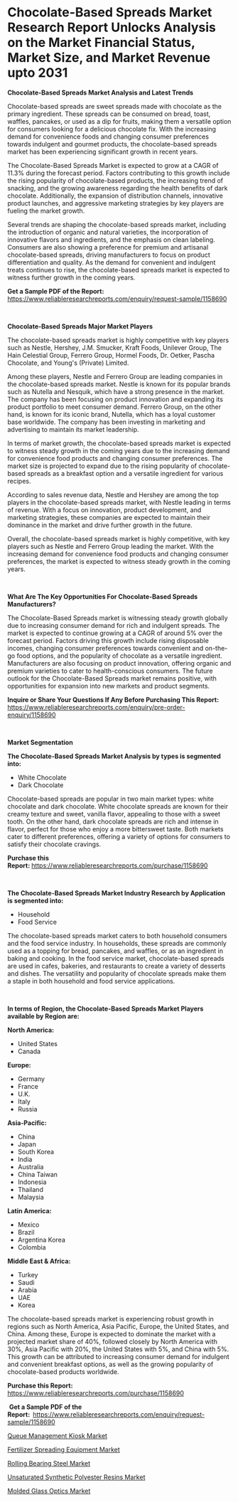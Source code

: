 <p><h1>Chocolate-Based Spreads Market Research Report Unlocks Analysis on the Market Financial Status, Market Size, and Market Revenue upto 2031</h1></p><p><strong>Chocolate-Based Spreads Market Analysis and Latest Trends</strong></p>
<p><p>Chocolate-based spreads are sweet spreads made with chocolate as the primary ingredient. These spreads can be consumed on bread, toast, waffles, pancakes, or used as a dip for fruits, making them a versatile option for consumers looking for a delicious chocolate fix. With the increasing demand for convenience foods and changing consumer preferences towards indulgent and gourmet products, the chocolate-based spreads market has been experiencing significant growth in recent years.</p><p>The Chocolate-Based Spreads Market is expected to grow at a CAGR of 11.3% during the forecast period. Factors contributing to this growth include the rising popularity of chocolate-based products, the increasing trend of snacking, and the growing awareness regarding the health benefits of dark chocolate. Additionally, the expansion of distribution channels, innovative product launches, and aggressive marketing strategies by key players are fueling the market growth.</p><p>Several trends are shaping the chocolate-based spreads market, including the introduction of organic and natural varieties, the incorporation of innovative flavors and ingredients, and the emphasis on clean labeling. Consumers are also showing a preference for premium and artisanal chocolate-based spreads, driving manufacturers to focus on product differentiation and quality. As the demand for convenient and indulgent treats continues to rise, the chocolate-based spreads market is expected to witness further growth in the coming years.</p></p>
<p><strong>Get a Sample PDF of the Report:&nbsp;</strong> <a href="https://www.reliableresearchreports.com/enquiry/request-sample/1158690">https://www.reliableresearchreports.com/enquiry/request-sample/1158690</a></p>
<p>&nbsp;</p>
<p><strong>Chocolate-Based Spreads Major Market Players</strong></p>
<p><p>The chocolate-based spreads market is highly competitive with key players such as Nestle, Hershey, J.M. Smucker, Kraft Foods, Unilever Group, The Hain Celestial Group, Ferrero Group, Hormel Foods, Dr. Oetker, Pascha Chocolate, and Young's (Private) Limited. </p><p>Among these players, Nestle and Ferrero Group are leading companies in the chocolate-based spreads market. Nestle is known for its popular brands such as Nutella and Nesquik, which have a strong presence in the market. The company has been focusing on product innovation and expanding its product portfolio to meet consumer demand. Ferrero Group, on the other hand, is known for its iconic brand, Nutella, which has a loyal customer base worldwide. The company has been investing in marketing and advertising to maintain its market leadership.</p><p>In terms of market growth, the chocolate-based spreads market is expected to witness steady growth in the coming years due to the increasing demand for convenience food products and changing consumer preferences. The market size is projected to expand due to the rising popularity of chocolate-based spreads as a breakfast option and a versatile ingredient for various recipes.</p><p>According to sales revenue data, Nestle and Hershey are among the top players in the chocolate-based spreads market, with Nestle leading in terms of revenue. With a focus on innovation, product development, and marketing strategies, these companies are expected to maintain their dominance in the market and drive further growth in the future. </p><p>Overall, the chocolate-based spreads market is highly competitive, with key players such as Nestle and Ferrero Group leading the market. With the increasing demand for convenience food products and changing consumer preferences, the market is expected to witness steady growth in the coming years.</p></p>
<p>&nbsp;</p>
<p><strong>What Are The Key Opportunities For Chocolate-Based Spreads Manufacturers?</strong></p>
<p><p>The Chocolate-Based Spreads market is witnessing steady growth globally due to increasing consumer demand for rich and indulgent spreads. The market is expected to continue growing at a CAGR of around 5% over the forecast period. Factors driving this growth include rising disposable incomes, changing consumer preferences towards convenient and on-the-go food options, and the popularity of chocolate as a versatile ingredient. Manufacturers are also focusing on product innovation, offering organic and premium varieties to cater to health-conscious consumers. The future outlook for the Chocolate-Based Spreads market remains positive, with opportunities for expansion into new markets and product segments.</p></p>
<p><strong>Inquire or Share Your Questions If Any Before Purchasing This Report:</strong> <a href="https://www.reliableresearchreports.com/enquiry/pre-order-enquiry/1158690">https://www.reliableresearchreports.com/enquiry/pre-order-enquiry/1158690</a></p>
<p>&nbsp;</p>
<p><strong>Market Segmentation</strong></p>
<p><strong>The Chocolate-Based Spreads Market Analysis by types is segmented into:</strong></p>
<p><ul><li>White Chocolate</li><li>Dark Chocolate</li></ul></p>
<p><p>Chocolate-based spreads are popular in two main market types: white chocolate and dark chocolate. White chocolate spreads are known for their creamy texture and sweet, vanilla flavor, appealing to those with a sweet tooth. On the other hand, dark chocolate spreads are rich and intense in flavor, perfect for those who enjoy a more bittersweet taste. Both markets cater to different preferences, offering a variety of options for consumers to satisfy their chocolate cravings.</p></p>
<p><strong>Purchase this Report:&nbsp;</strong><a href="https://www.reliableresearchreports.com/purchase/1158690">https://www.reliableresearchreports.com/purchase/1158690</a></p>
<p>&nbsp;</p>
<p><strong>The Chocolate-Based Spreads Market Industry Research by Application is segmented into:</strong></p>
<p><ul><li>Household</li><li>Food Service</li></ul></p>
<p><p>The chocolate-based spreads market caters to both household consumers and the food service industry. In households, these spreads are commonly used as a topping for bread, pancakes, and waffles, or as an ingredient in baking and cooking. In the food service market, chocolate-based spreads are used in cafes, bakeries, and restaurants to create a variety of desserts and dishes. The versatility and popularity of chocolate spreads make them a staple in both household and food service applications.</p></p>
<p>&nbsp;</p>
<p><strong>In terms of Region, the Chocolate-Based Spreads Market Players available by Region are:</strong></p>
<p>
    <p> <strong> North America: </strong>
        <ul>
            <li>United States</li>
            <li>Canada</li>
        </ul>
        </p> 
    <p> <strong> Europe: </strong>
        <ul>
            <li>Germany</li>
            <li>France</li>
            <li>U.K.</li>
            <li>Italy</li>
            <li>Russia</li>
        </ul>
        </p> 
    <p> <strong> Asia-Pacific: </strong>
        <ul>
            <li>China</li>
            <li>Japan</li>
            <li>South Korea</li>
            <li>India</li>
            <li>Australia</li>
            <li>China Taiwan</li>
            <li>Indonesia</li>
            <li>Thailand</li>
            <li>Malaysia</li>
        </ul>
        </p> 
    <p> <strong> Latin America: </strong>
        <ul>
            <li>Mexico</li>
            <li>Brazil</li>
            <li>Argentina Korea</li>
            <li>Colombia</li>
        </ul>
        </p> 
    <p> <strong> Middle East & Africa: </strong>
        <ul>
            <li>Turkey</li>
            <li>Saudi</li>
            <li>Arabia</li>
            <li>UAE</li>
            <li>Korea</li>
        </ul>
    </p>
    </p>
<p><p>The chocolate-based spreads market is experiencing robust growth in regions such as North America, Asia Pacific, Europe, the United States, and China. Among these, Europe is expected to dominate the market with a projected market share of 40%, followed closely by North America with 30%, Asia Pacific with 20%, the United States with 5%, and China with 5%. This growth can be attributed to increasing consumer demand for indulgent and convenient breakfast options, as well as the growing popularity of chocolate-based products worldwide.</p></p>
<p><strong>Purchase this Report: </strong><a href="https://www.reliableresearchreports.com/purchase/1158690">https://www.reliableresearchreports.com/purchase/1158690</a></p>
<p>&nbsp;<strong>Get a Sample PDF of the Report:&nbsp;&nbsp;</strong><a href="https://www.reliableresearchreports.com/enquiry/request-sample/1158690">https://www.reliableresearchreports.com/enquiry/request-sample/1158690</a></p>
<p><strong></strong></p>
<p><p><a href="https://medium.com/@stephenstevens11/queue-management-kiosk-market-the-key-to-successful-business-strategy-forecast-till-2031-97b391559905">Queue Management Kiosk Market</a></p><p><a href="https://medium.com/@anilaxhafa2022/fertilizer-spreading-equipment-market-analysis-its-cagr-market-segmentation-and-global-industry-9c8f6d8cf6f3">Fertilizer Spreading Equipment Market</a></p><p><a href="https://github.com/lubmix/Market-Research-Report-List-1/blob/main/rolling-bearing-steel-market.md">Rolling Bearing Steel Market</a></p><p><a href="https://github.com/Hazelklievgspy6vdcsmu106w/Market-Research-Report-List-1/blob/main/unsaturated-synthetic-polyester-resins-market.md">Unsaturated Synthetic Polyester Resins Market</a></p><p><a href="https://medium.com/@anilaxhafa2022/molded-glass-optics-market-size-reveals-the-best-marketing-channels-in-global-industry-f68892e5e476">Molded Glass Optics Market</a></p></p>